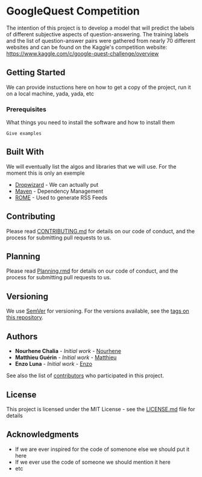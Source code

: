 # GoogleQuest Competition

The intention of this project is to develop a model that will predict the labels of different subjective aspects of question-answering. The training labels and the list of question-answer pairs were gathered from nearly 70 different websites and can be found on the Kaggle's competition website: https://www.kaggle.com/c/google-quest-challenge/overview

## Getting Started

We can provide instuctions here on how to get a copy of the project, run it on a local machine, yada, yada, etc

### Prerequisites

What things you need to install the software and how to install them

```
Give examples
```

## Built With

We will eventually list the algos and libraries that we will use. For the moment this is only an exemple

* [Dropwizard](http://www.dropwizard.io/1.0.2/docs/) - We can actually put
* [Maven](https://maven.apache.org/) - Dependency Management
* [ROME](https://rometools.github.io/rome/) - Used to generate RSS Feeds

## Contributing

Please read [CONTRIBUTING.md](https://gist.github.com/PurpleBooth/b24679402957c63ec426) for details on our code of conduct, and the process for submitting pull requests to us.

## Planning

Please read [Planning.rmd](https://gist.github.com/PurpleBooth/b24679402957c63ec426) for details on our code of conduct, and the process for submitting pull requests to us.

## Versioning

We use [SemVer](http://semver.org/) for versioning. For the versions available, see the [tags on this repository](https://github.com/your/project/tags). 

## Authors

* **Nourhene Chalia** - *Initial work* - [Nourhene](https://github.com/Nourhene95)
* **Matthieu Guérin** - *Initial work* - [Matthieu](https://github.com/matthieuguerin-rdcaa)
* **Enzo Luna** - *Initial work* - [Enzo](https://github.com/ezluna)

See also the list of [contributors](https://github.com/your/project/contributors) who participated in this project.

## License

This project is licensed under the MIT License - see the [LICENSE.md](LICENSE.md) file for details

## Acknowledgments

* If we are ever inspired for the code of somenone else we should put it here 
* If we ever use the code of someone we should mention it here
* etc
